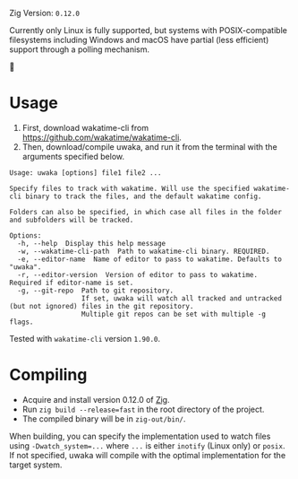 Zig Version: `0.12.0`

Currently only Linux is fully supported, but systems with POSIX-compatible filesystems including Windows and macOS have partial (less efficient) support through a polling mechanism.

🦆

# Usage

1. First, download wakatime-cli from https://github.com/wakatime/wakatime-cli.
2. Then, download/compile uwaka, and run it from the terminal with the arguments specified below.

```
Usage: uwaka [options] file1 file2 ...

Specify files to track with wakatime. Will use the specified wakatime-cli binary to track the files, and the default wakatime config.

Folders can also be specified, in which case all files in the folder and subfolders will be tracked.

Options:
  -h, --help  Display this help message
  -w, --wakatime-cli-path  Path to wakatime-cli binary. REQUIRED.
  -e, --editor-name  Name of editor to pass to wakatime. Defaults to "uwaka".
  -r, --editor-version  Version of editor to pass to wakatime. Required if editor-name is set.
  -g, --git-repo  Path to git repository.
                  If set, uwaka will watch all tracked and untracked (but not ignored) files in the git repository.
                  Multiple git repos can be set with multiple -g flags.
```

Tested with `wakatime-cli` version `1.90.0`.

# Compiling

- Acquire and install version 0.12.0 of [Zig](https://ziglang.org/).
- Run `zig build --release=fast` in the root directory of the project.
- The compiled binary will be in `zig-out/bin/`.

When building, you can specify the implementation used to watch files using `-Dwatch_system=...` where `...` is either `inotify` (Linux only) or `posix`. If not specified, uwaka will compile with the optimal implementation for the target system.
